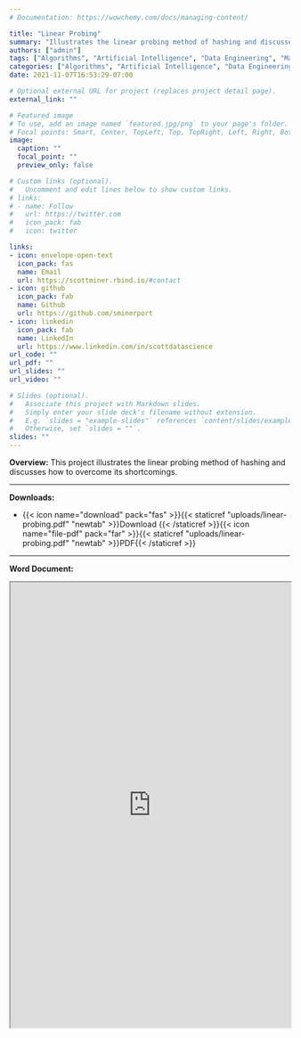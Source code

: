 ```yaml
---
# Documentation: https://wowchemy.com/docs/managing-content/

title: "Linear Probing"
summary: "Illustrates the linear probing method of hashing and discusses how to overcome its shortcomings"
authors: ["admin"]
tags: ["Algorithms", "Artificial Intelligence", "Data Engineering", "Machine Learning", "Software Engineering" ]
categories: ["Algorithms", "Artificial Intelligence", "Data Engineering", "Machine Learning", "Software Engineering" ]
date: 2021-11-07T16:53:29-07:00

# Optional external URL for project (replaces project detail page).
external_link: ""

# Featured image
# To use, add an image named `featured.jpg/png` to your page's folder.
# Focal points: Smart, Center, TopLeft, Top, TopRight, Left, Right, BottomLeft, Bottom, BottomRight.
image:
  caption: ""
  focal_point: ""
  preview_only: false

# Custom links (optional).
#   Uncomment and edit lines below to show custom links.
# links:
# - name: Follow
#   url: https://twitter.com
#   icon_pack: fab
#   icon: twitter

links:
- icon: envelope-open-text
  icon_pack: fas
  name: Email
  url: https://scottminer.rbind.io/#contact
- icon: github
  icon_pack: fab
  name: Github
  url: https://github.com/sminerport
- icon: linkedin
  icon_pack: fab
  name: LinkedIn
  url: https://www.linkedin.com/in/scottdatascience
url_code: ""
url_pdf: ""
url_slides: ""
url_video: ""

# Slides (optional).
#   Associate this project with Markdown slides.
#   Simply enter your slide deck's filename without extension.
#   E.g. `slides = "example-slides"` references `content/slides/example-slides.md`.
#   Otherwise, set `slides = ""`.
slides: ""
---
```

**Overview:** This project illustrates the linear probing method of hashing and discusses how to overcome its shortcomings.
<hr/>

**Downloads:**

<ul>
	<li>{{< icon name="download" pack="fas" >}}{{< staticref "uploads/linear-probing.pdf" "newtab" >}}Download {{< /staticref >}}{{< icon name="file-pdf" pack="far" >}}{{< staticref "uploads/linear-probing.pdf" "newtab" >}}PDF{{< /staticref >}}</li>
</ul>
<hr/>

**Word Document:**

<iframe src="https://onedrive.live.com/embed?cid=5B8EDCFD5CE8D99E&resid=5B8EDCFD5CE8D99E%21246109&authkey=AC1_cQ4vzP18IwU&em=2" width="100%" height="800" frameborder="1" scrolling="yes"></iframe>
